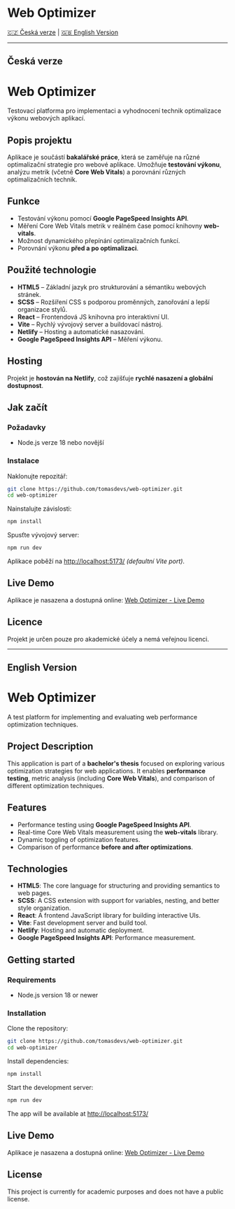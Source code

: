 # Web Optimizer

[🇨🇿 Česká verze](#česká-verze) | [🇬🇧 English Version](#english-version)

---

## Česká verze

# Web Optimizer

Testovací platforma pro implementaci a vyhodnocení technik optimalizace výkonu webových aplikací.

## Popis projektu

Aplikace je součástí **bakalářské práce**, která se zaměřuje na různé optimalizační strategie pro webové aplikace. Umožňuje **testování výkonu**, analýzu metrik (včetně **Core Web Vitals**) a porovnání různých optimalizačních technik.

## Funkce

- Testování výkonu pomocí **Google PageSpeed Insights API**.
- Měření Core Web Vitals metrik v reálném čase pomocí knihovny **web-vitals**.
- Možnost dynamického přepínání optimalizačních funkcí.
- Porovnání výkonu **před a po optimalizaci**.

## Použité technologie

- **HTML5** – Základní jazyk pro strukturování a sémantiku webových stránek.
- **SCSS** – Rozšíření CSS s podporou proměnných, zanořování a lepší organizace stylů.
- **React** – Frontendová JS knihovna pro interaktivní UI.
- **Vite** – Rychlý vývojový server a buildovací nástroj.
- **Netlify** – Hosting a automatické nasazování.
- **Google PageSpeed Insights API** – Měření výkonu.

## Hosting

Projekt je **hostován na Netlify**, což zajišťuje **rychlé nasazení a globální dostupnost**.

## Jak začít

### Požadavky

- Node.js verze 18 nebo novější

### Instalace

Naklonujte repozitář:

```sh
git clone https://github.com/tomasdevs/web-optimizer.git
cd web-optimizer
```

Nainstalujte závislosti:

```sh
npm install
```

Spusťte vývojový server:

```sh
npm run dev
```

Aplikace poběží na [http://localhost:5173/](http://localhost:5173/) _(defaultní Vite port)_.

## Live Demo

Aplikace je nasazena a dostupná online: [Web Optimizer - Live Demo](https://web-optimizer.netlify.app/)

## Licence

Projekt je určen pouze pro akademické účely a nemá veřejnou licenci.

---

## English Version

# Web Optimizer

A test platform for implementing and evaluating web performance optimization techniques.

## Project Description

This application is part of a **bachelor's thesis** focused on exploring various optimization strategies for web applications. It enables **performance testing**, metric analysis (including **Core Web Vitals**), and comparison of different optimization techniques.

## Features

- Performance testing using **Google PageSpeed Insights API**.
- Real-time Core Web Vitals measurement using the **web-vitals** library.
- Dynamic toggling of optimization features.
- Comparison of performance **before and after optimizations**.

## Technologies

- **HTML5**: The core language for structuring and providing semantics to web pages.
- **SCSS**: A CSS extension with support for variables, nesting, and better style organization.
- **React**: A frontend JavaScript library for building interactive UIs.
- **Vite**: Fast development server and build tool.
- **Netlify**: Hosting and automatic deployment.
- **Google PageSpeed Insights API**: Performance measurement.

## Getting started

### Requirements

- Node.js version 18 or newer

### Installation

Clone the repository:

```sh
git clone https://github.com/tomasdevs/web-optimizer.git
cd web-optimizer
```

Install dependencies:

```sh
npm install
```

Start the development server:

```sh
npm run dev
```

The app will be available at [http://localhost:5173/](http://localhost:5173/)

## Live Demo

Aplikace je nasazena a dostupná online: [Web Optimizer - Live Demo](https://web-optimizer.netlify.app/)

## License

This project is currently for academic purposes and does not have a public license.
